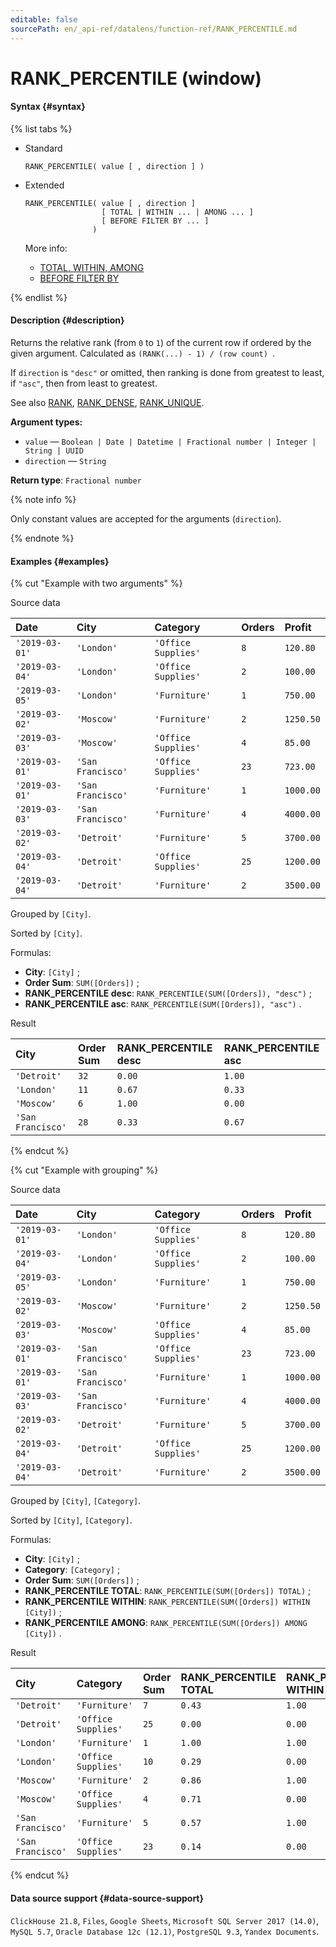 ```yaml
---
editable: false
sourcePath: en/_api-ref/datalens/function-ref/RANK_PERCENTILE.md
---
```


# RANK_PERCENTILE (window)



#### Syntax {#syntax}

{% list tabs %}

- Standard

  ```
  RANK_PERCENTILE( value [ , direction ] )
  ```

- Extended

  ```
  RANK_PERCENTILE( value [ , direction ]
                   [ TOTAL | WITHIN ... | AMONG ... ]
                   [ BEFORE FILTER BY ... ]
                 )
  ```

  More info:
  - [TOTAL, WITHIN, AMONG](window-functions.md#syntax-grouping)
  - [BEFORE FILTER BY](window-functions.md#syntax-before-filter-by)

{% endlist %}

#### Description {#description}
Returns the relative rank (from `0` to `1`) of the current row if ordered by the given argument. Calculated as `(RANK(...) - 1) / (row count) `.

If `direction` is `"desc"` or omitted, then ranking is done from greatest to least, if `"asc"`, then from least to greatest.

See also [RANK](RANK.md), [RANK_DENSE](RANK_DENSE.md), [RANK_UNIQUE](RANK_UNIQUE.md).

**Argument types:**
- `value` — `Boolean | Date | Datetime | Fractional number | Integer | String | UUID`
- `direction` — `String`


**Return type**: `Fractional number`

{% note info %}

Only constant values are accepted for the arguments (`direction`).

{% endnote %}


#### Examples {#examples}

{% cut "Example with two arguments" %}


Source data

| **Date**       | **City**          | **Category**        | **Orders**   | **Profit**   |
|:---------------|:------------------|:--------------------|:-------------|:-------------|
| `'2019-03-01'` | `'London'`        | `'Office Supplies'` | `8`          | `120.80`     |
| `'2019-03-04'` | `'London'`        | `'Office Supplies'` | `2`          | `100.00`     |
| `'2019-03-05'` | `'London'`        | `'Furniture'`       | `1`          | `750.00`     |
| `'2019-03-02'` | `'Moscow'`        | `'Furniture'`       | `2`          | `1250.50`    |
| `'2019-03-03'` | `'Moscow'`        | `'Office Supplies'` | `4`          | `85.00`      |
| `'2019-03-01'` | `'San Francisco'` | `'Office Supplies'` | `23`         | `723.00`     |
| `'2019-03-01'` | `'San Francisco'` | `'Furniture'`       | `1`          | `1000.00`    |
| `'2019-03-03'` | `'San Francisco'` | `'Furniture'`       | `4`          | `4000.00`    |
| `'2019-03-02'` | `'Detroit'`       | `'Furniture'`       | `5`          | `3700.00`    |
| `'2019-03-04'` | `'Detroit'`       | `'Office Supplies'` | `25`         | `1200.00`    |
| `'2019-03-04'` | `'Detroit'`       | `'Furniture'`       | `2`          | `3500.00`    |

Grouped by `[City]`.

Sorted by `[City]`.

Formulas:

- **City**: `[City]` ;
- **Order Sum**: `SUM([Orders])` ;
- **RANK_PERCENTILE desc**: `RANK_PERCENTILE(SUM([Orders]), "desc")` ;
- **RANK_PERCENTILE asc**: `RANK_PERCENTILE(SUM([Orders]), "asc")` .


Result

| **City**          | **Order Sum**   | **RANK_PERCENTILE desc**   | **RANK_PERCENTILE asc**   |
|:------------------|:----------------|:---------------------------|:--------------------------|
| `'Detroit'`       | `32`            | `0.00`                     | `1.00`                    |
| `'London'`        | `11`            | `0.67`                     | `0.33`                    |
| `'Moscow'`        | `6`             | `1.00`                     | `0.00`                    |
| `'San Francisco'` | `28`            | `0.33`                     | `0.67`                    |

{% endcut %}

{% cut "Example with grouping" %}


Source data

| **Date**       | **City**          | **Category**        | **Orders**   | **Profit**   |
|:---------------|:------------------|:--------------------|:-------------|:-------------|
| `'2019-03-01'` | `'London'`        | `'Office Supplies'` | `8`          | `120.80`     |
| `'2019-03-04'` | `'London'`        | `'Office Supplies'` | `2`          | `100.00`     |
| `'2019-03-05'` | `'London'`        | `'Furniture'`       | `1`          | `750.00`     |
| `'2019-03-02'` | `'Moscow'`        | `'Furniture'`       | `2`          | `1250.50`    |
| `'2019-03-03'` | `'Moscow'`        | `'Office Supplies'` | `4`          | `85.00`      |
| `'2019-03-01'` | `'San Francisco'` | `'Office Supplies'` | `23`         | `723.00`     |
| `'2019-03-01'` | `'San Francisco'` | `'Furniture'`       | `1`          | `1000.00`    |
| `'2019-03-03'` | `'San Francisco'` | `'Furniture'`       | `4`          | `4000.00`    |
| `'2019-03-02'` | `'Detroit'`       | `'Furniture'`       | `5`          | `3700.00`    |
| `'2019-03-04'` | `'Detroit'`       | `'Office Supplies'` | `25`         | `1200.00`    |
| `'2019-03-04'` | `'Detroit'`       | `'Furniture'`       | `2`          | `3500.00`    |

Grouped by `[City]`, `[Category]`.

Sorted by `[City]`, `[Category]`.

Formulas:

- **City**: `[City]` ;
- **Category**: `[Category]` ;
- **Order Sum**: `SUM([Orders])` ;
- **RANK_PERCENTILE TOTAL**: `RANK_PERCENTILE(SUM([Orders]) TOTAL)` ;
- **RANK_PERCENTILE WITHIN**: `RANK_PERCENTILE(SUM([Orders]) WITHIN [City])` ;
- **RANK_PERCENTILE AMONG**: `RANK_PERCENTILE(SUM([Orders]) AMONG [City])` .


Result

| **City**          | **Category**        | **Order Sum**   | **RANK_PERCENTILE TOTAL**   | **RANK_PERCENTILE WITHIN**   | **RANK_PERCENTILE AMONG**   |
|:------------------|:--------------------|:----------------|:----------------------------|:-----------------------------|:----------------------------|
| `'Detroit'`       | `'Furniture'`       | `7`             | `0.43`                      | `1.00`                       | `0.00`                      |
| `'Detroit'`       | `'Office Supplies'` | `25`            | `0.00`                      | `0.00`                       | `0.00`                      |
| `'London'`        | `'Furniture'`       | `1`             | `1.00`                      | `1.00`                       | `1.00`                      |
| `'London'`        | `'Office Supplies'` | `10`            | `0.29`                      | `0.00`                       | `0.67`                      |
| `'Moscow'`        | `'Furniture'`       | `2`             | `0.86`                      | `1.00`                       | `0.67`                      |
| `'Moscow'`        | `'Office Supplies'` | `4`             | `0.71`                      | `0.00`                       | `1.00`                      |
| `'San Francisco'` | `'Furniture'`       | `5`             | `0.57`                      | `1.00`                       | `0.33`                      |
| `'San Francisco'` | `'Office Supplies'` | `23`            | `0.14`                      | `0.00`                       | `0.33`                      |

{% endcut %}


#### Data source support {#data-source-support}

`ClickHouse 21.8`, `Files`, `Google Sheets`, `Microsoft SQL Server 2017 (14.0)`, `MySQL 5.7`, `Oracle Database 12c (12.1)`, `PostgreSQL 9.3`, `Yandex Documents`.
